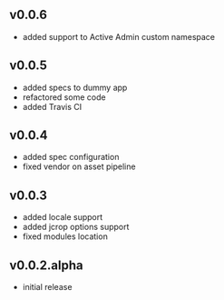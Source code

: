 ## v0.0.6

* added support to Active Admin custom namespace

## v0.0.5

* added specs to dummy app
* refactored some code
* added Travis CI


## v0.0.4

* added spec configuration
* fixed vendor on asset pipeline


## v0.0.3

* added locale support
* added jcrop options support
* fixed modules location

## v0.0.2.alpha

* initial release